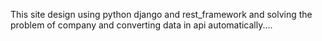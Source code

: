 This site design using python django and rest_framework and solving the problem of company and converting data in api automatically....
